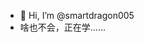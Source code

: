 - 👋 Hi, I’m @smartdragon005
- 啥也不会，正在学……

<!---
smartdragon005/smartdragon005 is a ✨ special ✨ repository because its `README.md` (this file) appears on your GitHub profile.
You can click the Preview link to take a look at your changes.
--->
